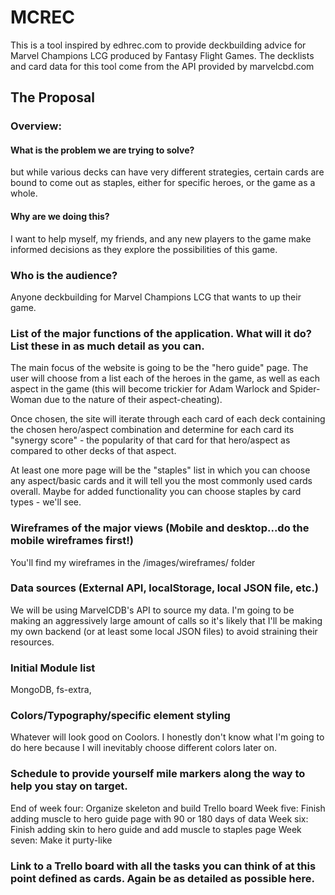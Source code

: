 # MCREC

This is a tool inspired by edhrec.com to provide deckbuilding advice for Marvel Champions LCG produced by Fantasy Flight Games.
The decklists and card data for this tool come from the API provided by marvelcbd.com

## The Proposal

### Overview:

#### What is the problem we are trying to solve?

but while various decks can have very different strategies, certain cards are bound to come out as staples, either for specific heroes, or the game as a whole.

#### Why are we doing this?

I want to help myself, my friends, and any new players to the game make informed decisions as they explore the possibilities of this game.

### Who is the audience?

Anyone deckbuilding for Marvel Champions LCG that wants to up their game.

### List of the major functions of the application. What will it do? List these in as much detail as you can.

The main focus of the website is going to be the "hero guide" page. The user will choose from a list each of the heroes in the game, as well as each aspect in the game (this will become trickier for Adam Warlock and Spider-Woman due to the nature of their aspect-cheating).

Once chosen, the site will iterate through each card of each deck containing the chosen hero/aspect combination and determine for each card its "synergy score" - the popularity of that card for that hero/aspect as compared to other decks of that aspect.

At least one more page will be the "staples" list in which you can choose any aspect/basic cards and it will tell you the most commonly used cards overall.
Maybe for added functionality you can choose staples by card types - we'll see.

### Wireframes of the major views (Mobile and desktop...do the mobile wireframes first!)

You'll find my wireframes in the /images/wireframes/ folder

### Data sources (External API, localStorage, local JSON file, etc.)

We will be using MarvelCDB's API to source my data. I'm going to be making an aggressively large amount of calls so it's likely that I'll be making my own backend (or at least some local JSON files) to avoid straining their resources.

### Initial Module list

MongoDB, fs-extra, 

### Colors/Typography/specific element styling

Whatever will look good on Coolors. I honestly don't know what I'm going to do here because I will inevitably choose different colors later on.

### Schedule to provide yourself mile markers along the way to help you stay on target.

End of week four: Organize skeleton and build Trello board
Week five: Finish adding muscle to hero guide page with 90 or 180 days of data
Week six: Finish adding skin to hero guide and add muscle to staples page
Week seven: Make it purty-like

### Link to a Trello board with all the tasks you can think of at this point defined as cards. Again be as detailed as possible here.